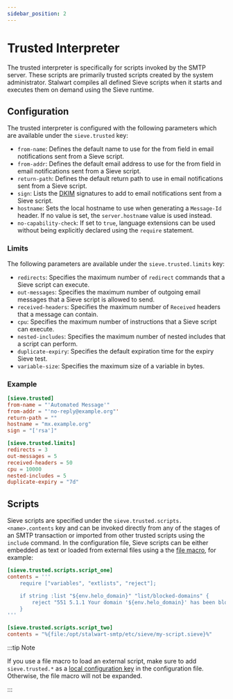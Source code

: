 ```yaml
---
sidebar_position: 2
---
```


# Trusted Interpreter

The trusted interpreter is specifically for scripts invoked by the SMTP server. These scripts are primarily trusted scripts created by the system administrator.
Stalwart compiles all defined Sieve scripts when it starts and executes them on demand using the Sieve runtime.

## Configuration

The trusted interpreter is configured with the following parameters which are available under the `sieve.trusted` key:

- `from-name`: Defines the default name to use for the from field in email notifications sent from a Sieve script.
- `from-addr`: Defines the default email address to use for the from field in email notifications sent from a Sieve script.
- `return-path`: Defines the default return path to use in email notifications sent from a Sieve script.
- `sign`: Lists the [DKIM](/docs/mta/authentication/dkim/overview) signatures to add to email notifications sent from a Sieve script.
- `hostname`: Sets the local hostname to use when generating a `Message-Id` header. If no value is set, the `server.hostname` value is used instead.
- `no-capability-check`: If set to `true`, language extensions can be used without being explicitly declared using the `require` statement.

### Limits

The following parameters are available under the `sieve.trusted.limits` key:

- `redirects`: Specifies the maximum number of `redirect` commands that a Sieve script can execute.
- `out-messages`: Specifies the maximum number of outgoing email messages that a Sieve script is allowed to send.
- `received-headers`: Specifies the maximum number of `Received` headers that a message can contain.
- `cpu`: Specifies the maximum number of instructions that a Sieve script can execute.
- `nested-includes`: Specifies the maximum number of nested includes that a script can perform.
- `duplicate-expiry`: Specifies the default expiration time for the expiry Sieve test.
- `variable-size`: Specifies the maximum size of a variable in bytes.

### Example

```toml
[sieve.trusted]
from-name = "'Automated Message'"
from-addr = "'no-reply@example.org"'
return-path = ""
hostname = "mx.example.org"
sign = "['rsa']"

[sieve.trusted.limits]
redirects = 3
out-messages = 5
received-headers = 50
cpu = 10000
nested-includes = 5
duplicate-expiry = "7d"
```

## Scripts

Sieve scripts are specified under the `sieve.trusted.scripts.<name>.contents` key and can be invoked directly from any of the stages of an SMTP transaction or imported from other trusted scripts using the `include` command. In the configuration file, Sieve scripts can be either embedded as text or loaded from external files using a the [file macro](/docs/configuration/macros), for example:

```toml
[sieve.trusted.scripts.script_one]
contents = '''
    require ["variables", "extlists", "reject"];

    if string :list "${env.helo_domain}" "list/blocked-domains" {
        reject "551 5.1.1 Your domain '${env.helo_domain}' has been blocklisted.";
    }
'''

[sieve.trusted.scripts.script_two]
contents = "%{file:/opt/stalwart-smtp/etc/sieve/my-script.sieve}%"
```

:::tip Note

If you use a file macro to load an external script, make sure to add `sieve.trusted.*` as a [local configuration key](/docs/configuration/overview#local-and-database-settings) in the configuration file. Otherwise, the file macro will not be expanded.

:::
